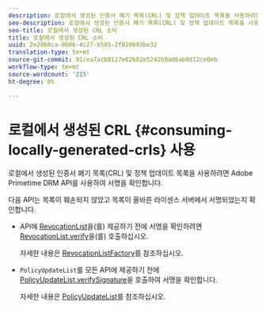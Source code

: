 ```yaml
---
description: 로컬에서 생성된 인증서 폐기 목록(CRL) 및 정책 업데이트 목록을 사용하려면 Adobe Primetime DRM API를 사용하여 서명을 확인합니다.
seo-description: 로컬에서 생성된 인증서 폐기 목록(CRL) 및 정책 업데이트 목록을 사용하려면 Adobe Primetime DRM API를 사용하여 서명을 확인합니다.
seo-title: 로컬에서 생성된 CRL 소비
title: 로컬에서 생성된 CRL 소비
uuid: 2e20b8ca-8606-4c27-b585-2f020b93be32
translation-type: tm+mt
source-git-commit: 91cea7acb8127e02b82e5242b9ad6ab0d12ce0eb
workflow-type: tm+mt
source-wordcount: '215'
ht-degree: 0%

---
```



# 로컬에서 생성된 CRL {#consuming-locally-generated-crls} 사용

로컬에서 생성된 인증서 폐기 목록(CRL) 및 정책 업데이트 목록을 사용하려면 Adobe Primetime DRM API를 사용하여 서명을 확인합니다.

다음 API는 목록이 훼손되지 않았고 목록이 올바른 라이센스 서버에서 서명되었는지 확인합니다.

* API에 [RevocationList](https://help.adobe.com/en_US/primetime/api/drm-apis/server/javadocs-flashaccess-pro/com/adobe/flashaccess/sdk/revocation/RevocationList.html)을(를) 제공하기 전에 서명을 확인하려면 [RevocationList.verify](https://help.adobe.com/en_US/primetime/api/drm-apis/server/javadocs-flashaccess-pro/com/adobe/flashaccess/sdk/revocation/RevocationList.html#verifySignature(java.security.cert.X509Certificate))을(를) 호출하십시오.

   자세한 내용은 [RevocationListFactory](https://help.adobe.com/en_US/primetime/api/drm-apis/server/javadocs-flashaccess-pro/com/adobe/flashaccess/sdk/revocation/RevocationListFactory.html)를 참조하십시오.

* `PolicyUpdateList`를 모든 API에 제공하기 전에 [PolicyUpdateList.verifySignature](https://help.adobe.com/en_US/primetime/api/drm-apis/server/javadocs-flashaccess-pro/com/adobe/flashaccess/sdk/policyupdate/PolicyUpdateList.html#verifySignature(java.security.cert.X509Certificate))을 호출하여 서명을 확인합니다.

   자세한 내용은 [PolicyUpdateList](https://help.adobe.com/en_US/primetime/api/drm-apis/server/javadocs-flashaccess-pro/com/adobe/flashaccess/sdk/policyupdate/PolicyUpdateList.html)를 참조하십시오.

